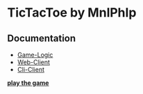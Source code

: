 # TicTacToe by MnlPhlp

## Documentation
- [Game-Logic](game_logic.html)
- [Web-Client](karax_client.html)
- [Cli-Client](cli_client.html)

[**play the game**](play/TicTacToe.html)